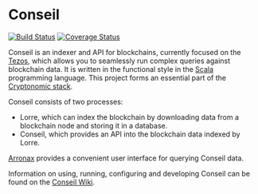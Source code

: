 # Conseil

[![Build Status](https://travis-ci.org/Cryptonomic/Conseil.svg?branch=master)](https://travis-ci.org/Cryptonomic/Conseil)
[![Coverage Status](https://coveralls.io/repos/github/Cryptonomic/Conseil/badge.svg?branch=master)](https://coveralls.io/github/Cryptonomic/Conseil?branch=master)

Conseil is an indexer and API for blockchains, currently focused on the [Tezos](https://tezos.com/), which allows you to seamlessly run complex queries against blockchain data. It is written in the functional style in the [Scala](https://scala-lang.org/) programming language. This project forms an essential part of the [Cryptonomic stack](https://cryptonomic.tech/developers.html).

Conseil consists of two processes:
- Lorre, which can index the blockchain by downloading data from a blockchain node and storing it in a database.
- Conseil, which provides an API into the blockchain data indexed by Lorre.

[Arronax](https://arronax.io/) provides a convenient user interface for querying Conseil data.

Information on using, running, configuring and developing Conseil can be found on the [Conseil Wiki](https://github.com/Cryptonomic/Conseil/wiki).
